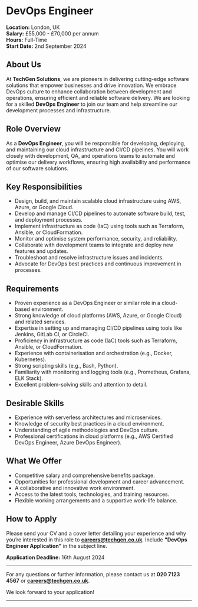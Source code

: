 # **DevOps Engineer**

**Location:** London, UK  
**Salary:** £55,000 - £70,000 per annum  
**Hours:** Full-Time  
**Start Date:** 2nd September 2024

## **About Us**

At **TechGen Solutions**, we are pioneers in delivering cutting-edge software solutions that empower businesses and drive innovation. We embrace DevOps culture to enhance collaboration between development and operations, ensuring efficient and reliable software delivery. We are looking for a skilled **DevOps Engineer** to join our team and help streamline our development processes and infrastructure.

## **Role Overview**

As a **DevOps Engineer**, you will be responsible for developing, deploying, and maintaining our cloud infrastructure and CI/CD pipelines. You will work closely with development, QA, and operations teams to automate and optimise our delivery workflows, ensuring high availability and performance of our software solutions.

## **Key Responsibilities**

- Design, build, and maintain scalable cloud infrastructure using AWS, Azure, or Google Cloud.
- Develop and manage CI/CD pipelines to automate software build, test, and deployment processes.
- Implement infrastructure as code (IaC) using tools such as Terraform, Ansible, or CloudFormation.
- Monitor and optimise system performance, security, and reliability.
- Collaborate with development teams to integrate and deploy new features and updates.
- Troubleshoot and resolve infrastructure issues and incidents.
- Advocate for DevOps best practices and continuous improvement in processes.

## **Requirements**

- Proven experience as a DevOps Engineer or similar role in a cloud-based environment.
- Strong knowledge of cloud platforms (AWS, Azure, or Google Cloud) and related services.
- Expertise in setting up and managing CI/CD pipelines using tools like Jenkins, GitLab CI, or CircleCI.
- Proficiency in infrastructure as code (IaC) tools such as Terraform, Ansible, or CloudFormation.
- Experience with containerisation and orchestration (e.g., Docker, Kubernetes).
- Strong scripting skills (e.g., Bash, Python).
- Familiarity with monitoring and logging tools (e.g., Prometheus, Grafana, ELK Stack).
- Excellent problem-solving skills and attention to detail.

## **Desirable Skills**

- Experience with serverless architectures and microservices.
- Knowledge of security best practices in a cloud environment.
- Understanding of agile methodologies and DevOps culture.
- Professional certifications in cloud platforms (e.g., AWS Certified DevOps Engineer, Azure DevOps Engineer).

## **What We Offer**

- Competitive salary and comprehensive benefits package.
- Opportunities for professional development and career advancement.
- A collaborative and innovative work environment.
- Access to the latest tools, technologies, and training resources.
- Flexible working arrangements and a supportive work-life balance.

## **How to Apply**

Please send your CV and a cover letter detailing your experience and why you’re interested in this role to **careers@techgen.co.uk**. Include **"DevOps Engineer Application"** in the subject line.

**Application Deadline:** 16th August 2024

---

For any questions or further information, please contact us at **020 7123 4567** or **careers@techgen.co.uk**.

We look forward to your application!

---
